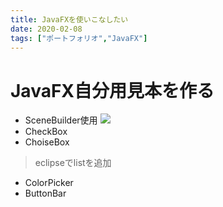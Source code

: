 ```yaml
---
title: JavaFXを使いこなしたい
date: 2020-02-08
tags: ["ポートフォリオ","JavaFX"]
---
```


 # JavaFX自分用見本を作る

 - SceneBuilder使用
<a href="url"><img src="boilerplate/blog_JavaFX.png"></a>
 - CheckBox 
 - ChoiseBox
 
 > eclipseでlistを追加
 
 - ColorPicker
 - ButtonBar

